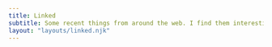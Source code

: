 ```yaml
---
title: Linked
subtitle: Some recent things from around the web. I find them interesting and think you might too.
layout: "layouts/linked.njk"
---
```

